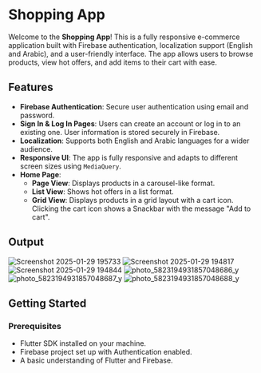 # Shopping App

Welcome to the **Shopping App**! This is a fully responsive e-commerce application built with Firebase authentication, localization support (English and Arabic), and a user-friendly interface. The app allows users to browse products, view hot offers, and add items to their cart with ease.

## Features

- **Firebase Authentication**: Secure user authentication using email and password.
- **Sign In & Log In Pages**: Users can create an account or log in to an existing one. User information is stored securely in Firebase.
- **Localization**: Supports both English and Arabic languages for a wider audience.
- **Responsive UI**: The app is fully responsive and adapts to different screen sizes using `MediaQuery`.
- **Home Page**:
  - **Page View**: Displays products in a carousel-like format.
  - **List View**: Shows hot offers in a list format.
  - **Grid View**: Displays products in a grid layout with a cart icon. Clicking the cart icon shows a Snackbar with the message "Add to cart".

## Output

![Screenshot 2025-01-29 195733](https://github.com/user-attachments/assets/507e5f5a-410e-48a2-ba13-c0fd4d6ed805)
![Screenshot 2025-01-29 194817](https://github.com/user-attachments/assets/d464f4d3-09b1-46aa-a9bc-998640bb2f11)
![Screenshot 2025-01-29 194844](https://github.com/user-attachments/assets/87c9237c-fb2d-4eab-b0e0-8daf115a61c6)
![photo_5823194931857048686_y](https://github.com/user-attachments/assets/bde4d8ca-d8f0-409c-8d6e-0e02f94d08a2)
![photo_5823194931857048687_y](https://github.com/user-attachments/assets/fca86c22-98f7-4bfc-82ba-9b8a66260393)
![photo_5823194931857048688_y](https://github.com/user-attachments/assets/016df7e6-5bc1-407e-b258-7f7551102f5a)

## Getting Started

### Prerequisites

- Flutter SDK installed on your machine.
- Firebase project set up with Authentication enabled.
- A basic understanding of Flutter and Firebase.
